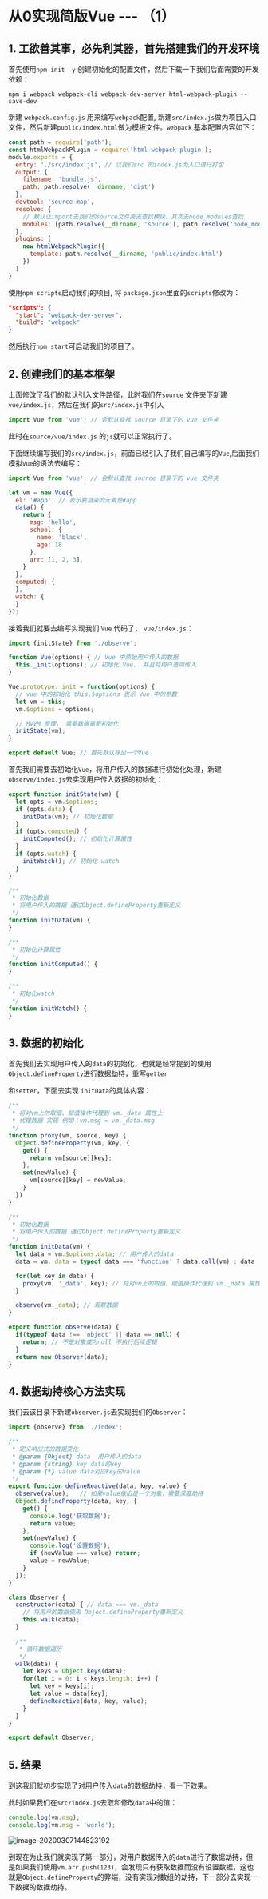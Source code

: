 # 从0实现简版Vue --- （1）

## 1. 工欲善其事，必先利其器，首先搭建我们的开发环境



首先使用`npm init -y` 创建初始化的配置文件，然后下载一下我们后面需要的开发依赖：

`npm i webpack webpack-cli webpack-dev-server html-webpack-plugin --save-dev`



新建 `webpack.config.js` 用来编写`webpack`配置, 新建`src/index.js`做为项目入口文件，然后新建`public/index.html`做为模板文件。`webpack` 基本配置内容如下：

```javascript
const path = require('path');
const htmlWebpackPlugin = require('html-webpack-plugin');
module.exports = {
  entry: './src/index.js', // 以我们src 的index.js为入口进行打包
  output: {
    filename: 'bundle.js',
    path: path.resolve(__dirname, 'dist')
  },
  devtool: 'source-map',
  resolve: {
    // 默认让import去我们的source文件夹去查找模块，其次去node_modules查找
    modules: [path.resolve(__dirname, 'source'), path.resolve('node_modules')]
  },
  plugins: [
    new htmlWebpackPlugin({
      template: path.resolve(__dirname, 'public/index.html')
    })
  ]
}
```



使用`npm scripts`启动我们的项目, 将 `package.json`里面的`scripts`修改为：

```json
"scripts": {
  "start": "webpack-dev-server",
  "build": "webpack"
}
```



然后执行`npm start`可启动我们的项目了。



## 2. 创建我们的基本框架

上面修改了我们的默认引入文件路径，此时我们在`source` 文件夹下新建`vue/index.js`，然后在我们的`src/index.js`中引入

```javascript
import Vue from 'vue'; // 会默认查找 source 目录下的 vue 文件夹
```

此时在`source/vue/index.js` 的`js`就可以正常执行了。

下面继续编写我们的`src/index.js`，前面已经引入了我们自己编写的`Vue`,后面我们模拟`Vue`的语法去编写：

```javascript
import Vue from 'vue'; // 会默认查找 source 目录下的 vue 文件夹

let vm = new Vue({
  el: '#app', // 表示要渲染的元素是#app
  data() {
    return {
      msg: 'hello',
      school: {
        name: 'black',
        age: 18
      },
      arr: [1, 2, 3],
    }
  },
  computed: {
  },
  watch: {
  }
});
```



接着我们就要去编写实现我们 `Vue` 代码了， `vue/index.js`：

```javascript
import {initState} from './observe';

function Vue(options) { // Vue 中原始用户传入的数据
  this._init(options); // 初始化 Vue， 并且将用户选项传入
}

Vue.prototype._init = function(options) {
  // vue 中的初始化 this.$options 表示 Vue 中的参数
  let vm = this;
  vm.$options = options;

  // MVVM 原理， 需要数据重新初始化
  initState(vm);
}

export default Vue; // 首先默认导出一个Vue
```



首先我们需要去初始化`Vue`，将用户传入的数据进行初始化处理，新建`observe/index.js`去实现用户传入数据的初始化：

```javascript
export function initState(vm) {
  let opts = vm.$options;
  if (opts.data) {
    initData(vm); // 初始化数据
  }
  if (opts.computed) {
    initComputed(); // 初始化计算属性
  }
  if (opts.watch) {
    initWatch(); // 初始化 watch
  }
}

/**
 * 初始化数据
 * 将用户传入的数据 通过Object.defineProperty重新定义
 */
function initData(vm) {
}

/**
 * 初始化计算属性
 */
function initComputed() {
}

/**
 * 初始化watch
 */
function initWatch() {
} 
```

## 3. 数据的初始化

首先我们去实现用户传入的`data`的初始化，也就是经常提到的使用`Object.defineProperty`进行数据劫持，重写`getter`

和`setter`，下面去实现 `initData`的具体内容：

```javascript
/**
 * 将对vm上的取值、赋值操作代理到 vm._data 属性上
 * 代理数据 实现 例如：vm.msg = vm._data.msg
 */
function proxy(vm, source, key) {
  Object.defineProperty(vm, key, {
    get() {
      return vm[source][key];
    },
    set(newValue) {
      vm[source][key] = newValue;
    }
  })
}

/**
 * 初始化数据
 * 将用户传入的数据 通过Object.defineProperty重新定义
 */
function initData(vm) {
  let data = vm.$options.data; // 用户传入的data
  data = vm._data = typeof data === 'function' ? data.call(vm) : data || {};

  for(let key in data) {
    proxy(vm, '_data', key); // 将对vm上的取值、赋值操作代理到 vm._data 属性上，便于我们直接使用vm取值
  }

  observe(vm._data); // 观察数据
}

export function observe(data) {
  if(typeof data !== 'object' || data == null) {
    return; // 不是对象或为null 不执行后续逻辑
  }
  return new Observer(data);
}
```

## 4. 数据劫持核心方法实现

我们去该目录下新建`observer.js`去实现我们的`Observer`：

```javascript
import {observe} from './index';

/**
 * 定义响应式的数据变化
 * @param {Object} data  用户传入的data
 * @param {string} key data的key
 * @param {*} value data对应key的value
 */
export function defineReactive(data, key, value) {
  observe(value);   // 如果value依旧是一个对象，需要深度劫持
  Object.defineProperty(data, key, {
    get() {
      console.log('获取数据');
      return value;
    },
    set(newValue) {
      console.log('设置数据');
      if (newValue === value) return;
      value = newValue;
    }
  });
}

class Observer {
  constructor(data) { // data === vm._data
    // 将用户的数据使用 Object.defineProperty重新定义
    this.walk(data);
  }

  /**
   * 循环数据遍历
   */
  walk(data) {
    let keys = Object.keys(data);
    for(let i = 0; i < keys.length; i++) {
      let key = keys[i];
      let value = data[key];
      defineReactive(data, key, value);
    }
  }
}

export default Observer; 
```

## 5. 结果

到这我们就初步实现了对用户传入`data`的数据劫持，看一下效果。

此时如果我们在`src/index.js`去取和修改`data`中的值：

```javascript
console.log(vm.msg);
console.log(vm.msg = 'world');
```

![image-20200307144823192](../img/1.png)

到现在为止我们就实现了第一部分，对用户数据传入的`data`进行了数据劫持，但是如果我们使用`vm.arr.push(123)`，会发现只有获取数据而没有设置数据，这也就是`Object.defineProperty`的弊端，没有实现对数组的劫持，下一部分去实现一下数据的数据劫持。

